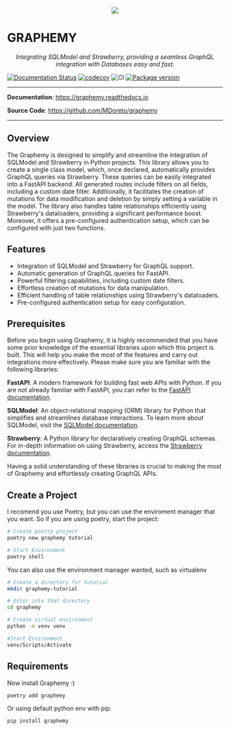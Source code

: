 
<p align="center">
  <img src="./docs/assets/logo.png" />
</p>

# GRAPHEMY
<p align="center">
    <em>Integrating SQLModel and Strawberry, providing a seamless GraphQL integration with Databases easy and fast.</em>
</p>

[![Documentation Status](https://readthedocs.org/projects/graphemy/badge/?version=latest)](https://graphemy.readthedocs.io/en/latest/?badge=latest)
[![codecov](https://codecov.io/gh/MDoreto/graphemy/graph/badge.svg?token=GJDMVBA425)](https://codecov.io/gh/MDoreto/graphemy)
![CI](https://github.com/MDoreto/graphemy/actions/workflows/pipeline.yml/badge.svg)
<a href="https://pypi.org/project/graphemy" target="_blank">
    <img src="https://img.shields.io/pypi/v/graphemy?color=%2334D058&label=pypi%20package" alt="Package version">
</a>


---

**Documentation**: <a href="https://graphemy.readthedocs.io" target="_blank">https://graphemy.readthedocs.io</a>

**Source Code**: <a href="https://github.com/MDoreto/graphemy" target="_blank">https://github.com/MDoreto/graphemy</a>

---


## Overview

The Graphemy is designed to simplify and streamline the integration of SQLModel and Strawberry in Python projects. This library allows you to create a single class model, which, once declared, automatically provides GraphQL queries via Strawberry. These queries can be easily integrated into a FastAPI backend. All generated routes include filters on all fields, including a custom date filter. Additionally, it facilitates the creation of mutations for data modification and deletion by simply setting a variable in the model. The library also handles table relationships efficiently using Strawberry's dataloaders, providing a significant performance boost. Moreover, it offers a pre-configured authentication setup, which can be configured with just two functions.

## Features

- Integration of SQLModel and Strawberry for GraphQL support.
- Automatic generation of GraphQL queries for FastAPI.
- Powerful filtering capabilities, including custom date filters.
- Effortless creation of mutations for data manipulation.
- Efficient handling of table relationships using Strawberry's dataloaders.
- Pre-configured authentication setup for easy configuration.

## Prerequisites

Before you begin using Graphemy, it is highly recommended that you have some prior knowledge of the essential libraries upon which this project is built. This will help you make the most of the features and carry out integrations more effectively. Please make sure you are familiar with the following libraries:

**FastAPI**: A modern framework for building fast web APIs with Python. If you are not already familiar with FastAPI, you can refer to the [FastAPI documentation](https://fastapi.tiangolo.com/).

**SQLModel**: An object-relational mapping (ORM) library for Python that simplifies and streamlines database interactions. To learn more about SQLModel, visit the [SQLModel documentation](https://sqlmodel.tiangolo.com/).

**Strawberry**: A Python library for declaratively creating GraphQL schemas. For in-depth information on using Strawberry, access the [Strawberry documentation](https://strawberry.rocks/).

Having a solid understanding of these libraries is crucial to making the most of Graphemy and effortlessly creating GraphQL APIs.

## Create a Project

I recomend you use Poetry, but you can use the enviroment manager that you want. So if you are using poetry, start the project:

```bash
# Create poetry project
poetry new graphemy tutorial

# Start Environment 
poetry shell
```

You can also use the environment manager wanted, such as virtualenv

```bash
# Create a directory for tutorial
mkdir graphemy-tutorial

# Enter into that directory
cd graphemy

# Create virtual environment
python -m venv venv

#Start Environment
venv/Scripts/Activate
```

## Requirements

Now install Graphemy :) 
```bash
poetry add graphemy
```
Or using default python env with pip:

```bash
pip install graphemy
```
